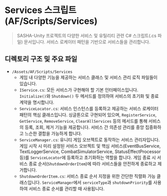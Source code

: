 # Services 스크립트 (AF/Scripts/Services)

> SASHA-Unity 프로젝트의 다양한 서비스 및 유틸리티 관련 C# 스크립트(.cs 파일) 문서입니다. 서비스 로케이터 패턴을 기반으로 서비스들을 관리합니다.

## 디렉토리 구조 및 주요 파일

- `/Assets/AF/Scripts/Services`
  - 게임 내 다양한 기능을 제공하는 서비스 클래스 및 서비스 관리 로직 파일들이 있습니다.
  - `IService.cs`: 모든 서비스가 구현해야 할 기본 인터페이스입니다. `Initialize()`와 `Shutdown()` 두 메서드를 정의하여 서비스의 초기화 및 종료 계약을 명시합니다.
  - `ServiceLocator.cs`: 서비스 인스턴스를 등록하고 제공하는 서비스 로케이터 패턴의 핵심 클래스입니다. 싱글톤으로 구현되어 있으며, `RegisterService`, `GetService`, `RemoveService`, `ClearAllServices` 등의 메서드를 통해 서비스의 등록, 조회, 제거 기능을 제공합니다. 서비스 간 의존성 관리를 중앙 집중화하고 느슨한 결합을 가능하게 합니다.
  - `ServiceManager.cs`: 유니티 게임 오브젝트로 동작하는 서비스 관리자입니다. 게임 시작 시 미리 설정된 서비스 오브젝트 및 핵심 서비스(EventBusService, TextLoggerService, CombatSimulatorService, StatusEffectProcessor 등)를 `ServiceLocator`에 등록하고 초기화하는 역할을 합니다. 게임 종료 시 서비스 종료 순서(`ShutdownOrderItem`)에 따라 서비스들을 안전하게 종료하고 제거합니다.
  - `ShutdownOrderItem.cs`: 서비스 종료 순서 지정을 위한 간단한 직렬화 가능 클래스입니다. `ServiceManager`에서 `serviceType`과 `shutdownPriority`를 사용하여 서비스 종료 순서를 관리할 때 사용됩니다. 